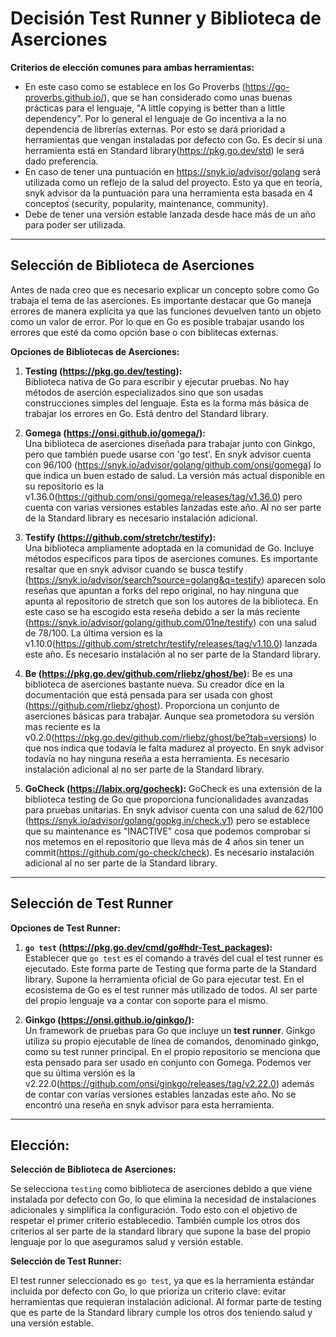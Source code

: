 # Decisión Test Runner y Biblioteca de Aserciones 


**Criterios de elección comunes para ambas herramientas:**

- En este caso como se establece en los Go Proverbs (https://go-proverbs.github.io/), que se han considerado como unas buenas prácticas para el lenguaje, "A little copying is better than a little dependency". Por lo general el lenguaje de Go incentiva a la no dependencia de librerías externas. Por esto se dará prioridad a herramientas que vengan instaladas por defecto con Go. Es decir si una herramienta está en Standard library(https://pkg.go.dev/std) le será dado preferencia.
- En caso de tener una puntuación en https://snyk.io/advisor/golang será utilizada como un reflejo de la salud del proyecto. Esto ya que en teoría, snyk advisor da la puntuación para una herramienta esta basada en 4 conceptos (security, popularity, maintenance, community).
- Debe de tener una versión estable lanzada desde hace más de un año para poder ser utilizada. 

---

## Selección de Biblioteca de Aserciones

Antes de nada creo que es necesario explicar un concepto sobre como Go trabaja el tema de las aserciones. Es importante destacar que Go maneja errores de manera explícita ya que las funciones devuelven tanto un objeto como un valor de error. Por lo que en Go es posible trabajar usando los errores que esté da como opción base o con  biblitecas externas.

**Opciones de Bibliotecas de Aserciones:**

1. **Testing (https://pkg.go.dev/testing):**  
   Biblioteca nativa de Go para escribir y ejecutar pruebas. No hay métodos de aserción especializados sino que son usadas construcciones simples del 
   lenguaje. Esta es la forma más básica de trabajar los errores en Go. Está dentro del Standard library. 

1. **Gomega (https://onsi.github.io/gomega/):**  
   Una biblioteca de aserciones diseñada para trabajar junto con Ginkgo, pero que también puede usarse con 'go test'. En snyk advisor cuenta con 96/100 (https://snyk.io/advisor/golang/github.com/onsi/gomega) lo que indica un buen estado de salud. La versión más actual disponible en su repositorio es la v1.36.0(https://github.com/onsi/gomega/releases/tag/v1.36.0) pero cuenta con varias versiones estables lanzadas este año. Al no ser parte de la Standard library es necesario instalación adicional.

2. **Testify (https://github.com/stretchr/testify):**  
   Una biblioteca ampliamente adoptada en la comunidad de Go. Incluye métodos especificos para tipos de aserciones comunes. Es importante resaltar que en snyk advisor cuando se busca testify (https://snyk.io/advisor/search?source=golang&q=testify) aparecen solo reseñas que apuntan a forks del repo original, no hay ninguna que apunta al repositorio de stretch que son los autores de la biblioteca. En este caso se ha escogido esta reseña debido a ser la más reciente (https://snyk.io/advisor/golang/github.com/01ne/testify) con una salud de 78/100. La última version es la v1.10.0(https://github.com/stretchr/testify/releases/tag/v1.10.0) lanzada este año. Es necesario instalación al no ser parte de la Standard library. 

3. **Be (https://pkg.go.dev/github.com/rliebz/ghost/be):**
   Be es una biblioteca de aserciones bastante nueva. Su creador dice en la documentación que está pensada para ser usada con ghost (https://github.com/rliebz/ghost). Proporciona un conjunto de aserciones básicas para trabajar. Aunque sea prometodora su versión mas reciente es la v0.2.0(https://pkg.go.dev/github.com/rliebz/ghost/be?tab=versions) lo que nos indica que todavía le falta madurez al proyecto. En snyk advisor todavía no hay ninguna reseña a esta herramienta. Es necesario instalación adicional al no ser parte de la Standard library.

4. **GoCheck (https://labix.org/gocheck):**
   GoCheck es una extensión de la biblioteca testing de Go que proporciona funcionalidades avanzadas para pruebas unitarias. En snyk advisor cuenta con una salud de 62/100 (https://snyk.io/advisor/golang/gopkg.in/check.v1) pero se establece que su maintenance es "INACTIVE" cosa que podemos comprobar si nos metemos en el repositorio que lleva más de 4 años sin tener un commit(https://github.com/go-check/check). Es necesario instalación adicional al no ser parte de la Standard library.


---

## Selección de Test Runner

**Opciones de Test Runner:**

1. **`go test` (https://pkg.go.dev/cmd/go#hdr-Test_packages):**  
   Establecer que `go test` es el comando a través del cual el test runner es ejecutado. Este forma parte de Testing que forma parte de la Standard library. Supone la herramienta oficial de Go para ejecutar test. En el ecosistema de Go es el test runner más utilizado de todos. Al ser parte del propio lenguaje va a contar con soporte para el mismo. 

2. **Ginkgo (https://onsi.github.io/ginkgo/):**  
   Un framework de pruebas para Go que incluye un **test runner**. Ginkgo utiliza su propio ejecutable de línea de comandos, denominado ginkgo, como su test runner principal. En el propio repositorio se menciona que esta pensado para ser usado en conjunto con Gomega. Podemos ver que su última versión es la v2.22.0(https://github.com/onsi/ginkgo/releases/tag/v2.22.0) además de contar con varias versiones estables lanzadas este año. No se encontró una reseña en snyk advisor para esta herramienta.

---

## Elección:

**Selección de Biblioteca de Aserciones:**

Se selecciona `testing` como biblioteca de aserciones debido a que viene instalada por defecto con Go, lo que elimina la necesidad de instalaciones adicionales y simplifica la configuración. Todo esto con el objetivo de respetar el primer criterio establecedio. También cumple los otros dos criterios al ser parte de la standard library que supone la base del propio lenguaje por lo que aseguramos salud y versión estable.

**Selección de Test Runner:**

El test runner seleccionado es `go test`, ya que es la herramienta estándar incluida por defecto con Go, lo que prioriza un criterio clave: evitar herramientas que requieran instalación adicional. Al formar parte de testing que es parte de la Standard library cumple los otros dos teniendo salud y una versión estable.
